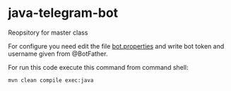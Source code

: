 # java-telegram-bot

Reopsitory for master class

For configure you need edit the file [bot.properties](src/main/resources/bot.properties) and write bot token and username given from @BotFather.

For run this code execute this command from command shell:

```sh
mvn clean compile exec:java
```
